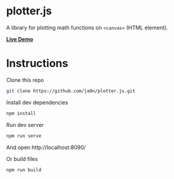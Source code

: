 # plotter.js
A library for plotting math functions on `<canvas>` (HTML element).

**[Live Demo](http://ja0n.github.io/plotter.js/)**

# Instructions
Clone this repo
```sh
git clone https://github.com/ja0n/plotter.js.git
```
Install dev dependencies
```sh
npm install
```
Run dev server
```sh
npm run serve
```
And open http://localhost:8090/

Or build files
```sh
npm run build
```
